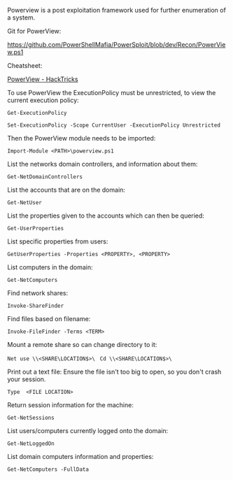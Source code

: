 Powerview is a post exploitation framework used for further enumeration of  a system. 
  
Git for PowerView: 
 
https://github.com/PowerShellMafia/PowerSploit/blob/dev/Recon/PowerView.ps1 
 
Cheatsheet: 
 
[PowerView - HackTricks ](https://book.hacktricks.xyz/windows/basic-powershell-for-pentesters/powerview)
  
To use PowerView the ExecutionPolicy must be unrestricted, to view the current execution policy: 

```Get-ExecutionPolicy```

```Set-ExecutionPolicy -Scope CurrentUser -ExecutionPolicy Unrestricted```

Then the PowerView module needs to be imported: 
  
```Import-Module <PATH>\powerview.ps1```


List the networks domain controllers, and information about them: 
  
```Get-NetDomainControllers```
  
  
List the accounts that are on the domain: 
  
```Get-NetUser```
  
  
List the properties given to the accounts which can then be queried: 
  
```Get-UserProperties```
  
  
List specific properties from users: 
  
```GetUserProperties -Properties <PROPERTY>, <PROPERTY> ```
  
  
List computers in the domain: 
  
```Get-NetComputers```
  
  
Find network shares: 
  
```Invoke-ShareFinder```
  
  
  
Find files based on filename: 
  
```Invoke-FileFinder -Terms <TERM>```
  
  
Mount a remote share so can change directory to it: 
  
```Net use \\<SHARE\LOCATION$>\ ```
```Cd \\<SHARE\LOCATION$>\ ```
  
  
Print out a text file: 
Ensure the file isn't too big to open, so you don't crash your session. 
  
```Type  <FILE LOCATION> ```
  
  
Return session information for the machine: 
  
```Get-NetSessions ```
  
  
  
List users/computers currently logged onto the domain: 
  
```Get-NetLoggedOn ```
  
  
List domain computers information and properties: 
  
```Get-NetComputers -FullData ```

